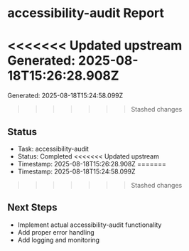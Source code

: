 # accessibility-audit Report

<<<<<<< Updated upstream
Generated: 2025-08-18T15:26:28.908Z
=======
Generated: 2025-08-18T15:24:58.099Z
>>>>>>> Stashed changes

## Status
- Task: accessibility-audit
- Status: Completed
<<<<<<< Updated upstream
- Timestamp: 2025-08-18T15:26:28.908Z
=======
- Timestamp: 2025-08-18T15:24:58.099Z
>>>>>>> Stashed changes

## Next Steps
- Implement actual accessibility-audit functionality
- Add proper error handling
- Add logging and monitoring
